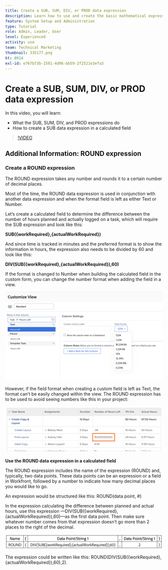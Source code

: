 ```yaml
---
title: Create a SUB, SUM, DIV, or PROD data expression
description: Learn how to use and create the basic mathematical expressions in the a calculated field in Adobe [!DNL Workfront].
feature: System Setup and Administration
type: Tutorial
role: Admin, Leader, User
level: Experienced
activity: use
team: Technical Marketing
thumbnail: 335177.png
kt: 8914
exl-id: e767b73b-1591-4d96-bb59-2f2521e3efa3
---
```

# Create a SUB, SUM, DIV, or PROD data expression

In this video, you will learn:

* What the SUB, SUM, DIV, and PROD expressions do
* How to create a SUB data expression in a calculated field

>[!VIDEO](https://video.tv.adobe.com/v/335177/?quality=12)

## Additional Information: ROUND expression

### Create a ROUND expression

The ROUND expression takes any number and rounds it to a certain number of decimal places. 

Most of the time, the ROUND data expression is used in conjunction with another data expression and when the format field is left as either Text or Number.

Let’s create a calculated field to determine the difference between the number of hours planned and actually logged on a task, which will require the SUB expression and look like this: 

**SUB({workRequired},{actualWorkRequired})**

And since time is tracked in minutes and the preferred format is to show the information in hours, the expression also needs to be divided by 60 and look like this:

**DIV(SUB({workRequired},{actualWorkRequired}),60)**

If the format is changed to Number when building the calculated field in the custom form, you can change the number format when adding the field in a view.

![Workload balancer with utilization report](assets/round01.png)

However, if the field format when creating a custom field is left as Text, the format can’t be easily changed within the view. The ROUND expression has to be used to avoid seeing numbers like this in your project:

![Workload balancer with utilization report](assets/round02.png)

<b>Use the ROUND data expression in a calculated field</b>

The ROUND expression includes the name of the expression (ROUND) and, typically, two data points. These data points can be an expression or a field in Workfront, followed by a number to indicate how many decimal places you would like to go.

An expression would be structured like this: ROUND(data point, #)

In the expression calculating the difference between planned and actual hours, use this expression —DIV(SUB({workRequired},{actualWorkRequired}),60)—as the first data point. Then make sure whatever number comes from that expression doesn’t go more than 2 places to the right of the decimal. 

![Workload balancer with utilization report](assets/round03.png)

The expression could be written like this: ROUND(DIV(SUB({workRequired},{actualWorkRequired}),60),2).
